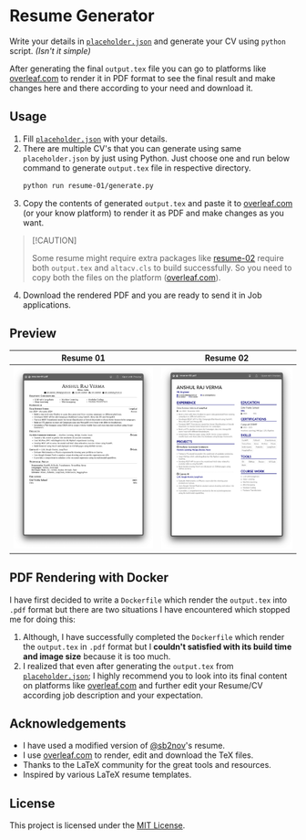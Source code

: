 # Resume Generator

Write your details in [`placeholder.json`] and generate your CV using `python` script. _(Isn't it simple)_

After generating the final `output.tex` file you can go to platforms like [overleaf.com] to render it in PDF format to
see the final result and make changes here and there according to your need and download it.

## Usage

1. Fill [`placeholder.json`] with your details.
2. There are multiple CV's that you can generate using same `placeholder.json` by just using Python. Just choose one and
   run below command to generate `output.tex` file in respective directory.
   ```bash
   python run resume-01/generate.py
   ```
3. Copy the contents of generated `output.tex` and paste it to [overleaf.com] (or your know platform) to render it as
   PDF and make changes as you want.

> \[!CAUTION\]
>
> Some resume might require extra packages like [resume-02](resume-02/) require both `output.tex` and `altacv.cls` to
> build successfully. So you need to copy both the files on the platform ([overleaf.com]).

4. Download the rendered PDF and you are ready to send it in Job applications.

## Preview

|               Resume 01                |               Resume 02                |
| :------------------------------------: | :------------------------------------: |
| ![resume-01.png](images/resume-01.png) | ![resume-01.png](images/resume-02.png) |

## PDF Rendering with Docker

I have first decided to write a `Dockerfile` which render the `output.tex` into `.pdf` format but there are two
situations I have encountered which stopped me for doing this:

1. Although, I have successfully completed the `Dockerfile` which render the `output.tex` in `.pdf` format but I
   **couldn't satisfied with its build time and image size** because it is too much.
2. I realized that even after generating the `output.tex` from [`placeholder.json`]; I highly recommend you to look into
   its final content on platforms like [overleaf.com] and further edit your Resume/CV according job description and your
   expectation.

## Acknowledgements

- I have used a modified version of [@sb2nov]'s resume.
- I use [overleaf.com] to render, edit and download the TeX files.
- Thanks to the LaTeX community for the great tools and resources.
- Inspired by various LaTeX resume templates.

## License

This project is licensed under the [MIT License](LICENSE).

[@sb2nov]: https://github.com/sb2nov/resume
[`placeholder.json`]: placeholder.json
[overleaf.com]: https://overleaf.com
